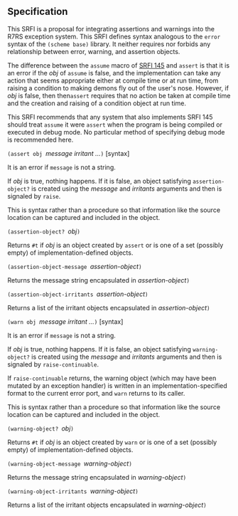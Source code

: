## Specification

This SRFI is a proposal for integrating assertions
and warnings into the R7RS exception system.
This SRFI defines syntax analogous to the `error`
syntax of the `(scheme base)` library.
It neither requires nor forbids any relationship
between error, warning, and assertion objects.

The difference between the `assume` macro of
[SRFI 145](https://srfi.schemers.org/srfi-145/srfi-145.html)
and `assert` is that it is an error
if the *obj* of `assume` is false, and the
implementation can take any action that seems appropriate
either at compile time or at run time,
from raising a condition to making demons fly out of the user's nose.
However, if *obj* is false, then
then`assert` requires that no action be taken at compile time
and the creation and raising of a condition object at run time.

This SRFI recommends that any system that also implements SRFI 145
should treat `assume` it were `assert` when the program is being
compiled or executed in debug mode.  No particular method of
specifying debug mode is recommended here.


`(assert obj `*message irritant ...*`)`  [syntax]

It is an error if `message` is not a string.

If *obj* is true, nothing happens.
If it is false, an object satisfying `assertion-object?`
is created using the *message* and *irritants* arguments
and then is signaled by `raise`.

This is syntax rather than a procedure so that information
like the source location can be captured and included in the object.

`(assertion-object? `*obj*`)`

Returns `#t` if *obj* is an object created by `assert`
or is one of a set (possibly empty) of implementation-defined objects.

`(assertion-object-message `*assertion-object*`)`

Returns the message string encapsulated in *assertion-object*`)`

`(assertion-object-irritants `*assertion-object*`)`

Returns a list of the irritant objects encapsulated in *assertion-object*`)`

`(warn obj `*message irritant ...*`)`  [syntax]

It is an error if `message` is not a string.

If *obj* is true, nothing happens.
If it is false, an object satisfying `warning-object?`
is created using the *message* and *irritants* arguments
and then is signaled by `raise-continuable`.

If `raise-continuable` returns, the warning object
(which may have been mutated by an exception handler)
is written in an implementation-specified format
to the current error port, and `warn` returns to its caller.

This is syntax rather than a procedure so that information
like the source location can be captured and included in the object.

`(warning-object? `*obj*`)`

Returns `#t` if *obj* is an object created by `warn`
or is one of a set (possibly empty) of implementation-defined objects.

`(warning-object-message `*warning-object*`)`

Returns the message string encapsulated in *warning-object*`)`

`(warning-object-irritants `*warning-object*`)`

Returns a list of the irritant objects encapsulated in *warning-object*`)`

